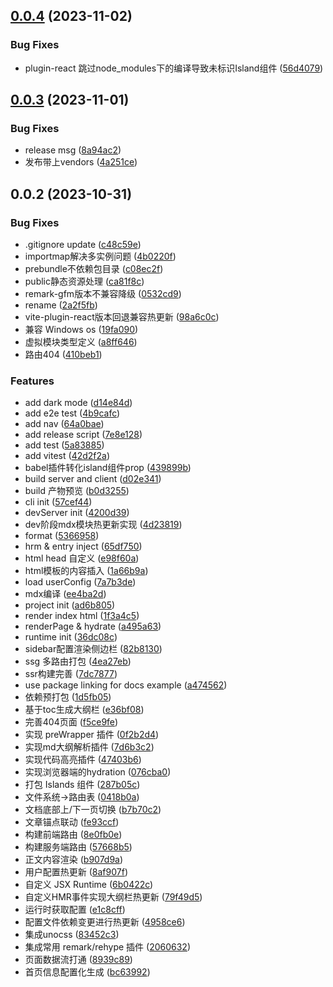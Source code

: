 ## [0.0.4](https://github.com/c0dedance/r-press/compare/v0.0.3...v0.0.4) (2023-11-02)


### Bug Fixes

* plugin-react 跳过node_modules下的编译导致未标识Island组件 ([56d4079](https://github.com/c0dedance/r-press/commit/56d40792ba989ccbe83c592f95999fde9bdff89a))



## [0.0.3](https://github.com/c0dedance/r-press/compare/v0.0.2...v0.0.3) (2023-11-01)


### Bug Fixes

* release msg ([8a94ac2](https://github.com/c0dedance/r-press/commit/8a94ac2da5ead4caff11ee763b89a3faccfab3cb))
* 发布带上vendors ([4a251ce](https://github.com/c0dedance/r-press/commit/4a251ce89bc87057fd4949e41aec0701dda63cd0))



## 0.0.2 (2023-10-31)


### Bug Fixes

* .gitignore update ([c48c59e](https://github.com/c0dedance/r-press/commit/c48c59eb7faa808789645ad902e2897c9966b633))
* importmap解决多实例问题 ([4b0220f](https://github.com/c0dedance/r-press/commit/4b0220f6acc72bd937e3375ef38874ffce2a906c))
* prebundle不依赖包目录 ([c08ec2f](https://github.com/c0dedance/r-press/commit/c08ec2fcaa85e2790b62b2edc0159de5ac20101a))
* public静态资源处理 ([ca81f8c](https://github.com/c0dedance/r-press/commit/ca81f8cf0121c3e14505ea3802ecd30cb9a49e66))
* remark-gfm版本不兼容降级 ([0532cd9](https://github.com/c0dedance/r-press/commit/0532cd97fc72a062dd76274c82ea6be12101f586))
* rename ([2a2f5fb](https://github.com/c0dedance/r-press/commit/2a2f5fb6dc5fef1695a22479639cfc14b03f400d))
* vite-plugin-react版本回退兼容热更新 ([98a6c0c](https://github.com/c0dedance/r-press/commit/98a6c0cb6a554fd8938a3d86259da0147ff5f3e5))
* 兼容 Windows os ([19fa090](https://github.com/c0dedance/r-press/commit/19fa0907a7b4cd2eb474dfae9053028dd4b0a389))
* 虚拟模块类型定义 ([a8ff646](https://github.com/c0dedance/r-press/commit/a8ff646d0dd32453ae6cca075e1d049960852800))
* 路由404 ([410beb1](https://github.com/c0dedance/r-press/commit/410beb151631a402a6a12c40ba53112513985e83))


### Features

* add dark mode ([d14e84d](https://github.com/c0dedance/r-press/commit/d14e84d260e5aca45fe9e4d63ceddb6041ece2b9))
* add e2e test ([4b9cafc](https://github.com/c0dedance/r-press/commit/4b9cafc0dcabe1f7b1f2f5d042941e525289b59d))
* add nav ([64a0bae](https://github.com/c0dedance/r-press/commit/64a0bae2866a60865d2671253fe300f0e635956a))
* add release script ([7e8e128](https://github.com/c0dedance/r-press/commit/7e8e12895d542bd84b122203c6bece6d36b51b86))
* add test ([5a83885](https://github.com/c0dedance/r-press/commit/5a83885cb1cd4c6d49c1cc911f919bf98ed5e4ff))
* add vitest ([42d2f2a](https://github.com/c0dedance/r-press/commit/42d2f2a71b6c7b468190f96f49c55116772ee2cd))
* babel插件转化island组件prop ([439899b](https://github.com/c0dedance/r-press/commit/439899bef76ef57f98e2896c8fd91ca98c172b6a))
* build server and client ([d02e341](https://github.com/c0dedance/r-press/commit/d02e34174027bf32d547a66dc92c6621251538f5))
* build 产物预览 ([b0d3255](https://github.com/c0dedance/r-press/commit/b0d32550a676dcd688a47a00f15448d5ca5b768e))
* cli init ([57cef44](https://github.com/c0dedance/r-press/commit/57cef4403e2e9234360765d034d2236dbf5e4157))
* devServer init ([4200d39](https://github.com/c0dedance/r-press/commit/4200d396a6aba8b3a1783f18f456753f73451895))
* dev阶段mdx模块热更新实现 ([4d23819](https://github.com/c0dedance/r-press/commit/4d238198a01814bb6c3b9d82e23361459623a4cd))
* format ([5366958](https://github.com/c0dedance/r-press/commit/53669589d9921f2173b24fbbf9740e3aefd44436))
* hrm & entry inject ([65df750](https://github.com/c0dedance/r-press/commit/65df75053a962d28a924c0bfa27766d8423fa260))
* html head 自定义 ([e98f60a](https://github.com/c0dedance/r-press/commit/e98f60a46be26bb457917e7f91d7c9dfe05baf40))
* html模板的内容插入 ([1a66b9a](https://github.com/c0dedance/r-press/commit/1a66b9a84187387c22b27284f9fe9f3fba66b0a8))
* load userConfig ([7a7b3de](https://github.com/c0dedance/r-press/commit/7a7b3dee11652cbd8950d1cca36b785144819f63))
* mdx编译 ([ee4ba2d](https://github.com/c0dedance/r-press/commit/ee4ba2d1d0a6c1db6b763ff5fcadc0475c756cc4))
* project init ([ad6b805](https://github.com/c0dedance/r-press/commit/ad6b805f2e7f33b46db86028d194eaee24e46519))
* render index html ([1f3a4c5](https://github.com/c0dedance/r-press/commit/1f3a4c51a9ff3c5f4e6172e8dc9e9d44ca708ca4))
* renderPage & hydrate ([a495a63](https://github.com/c0dedance/r-press/commit/a495a637fa44f78a6fac93142fcba71b1d4c5599))
* runtime init ([36dc08c](https://github.com/c0dedance/r-press/commit/36dc08c1ede94d1bd522f1470dbec1f87b6b8a31))
* sidebar配置渲染侧边栏 ([82b8130](https://github.com/c0dedance/r-press/commit/82b81303e614d3203d890254a9ee0e0caa492499))
* ssg 多路由打包 ([4ea27eb](https://github.com/c0dedance/r-press/commit/4ea27ebaefcc33c018901b8aad14fc145bfe3043))
* ssr构建完善 ([7dc7877](https://github.com/c0dedance/r-press/commit/7dc78770e8a71a8b60cb7f0c91a2046a72db0db8))
* use package linking for docs example ([a474562](https://github.com/c0dedance/r-press/commit/a474562d058e127977c14a75259e85ab5b070801))
* 依赖预打包 ([1d5fb05](https://github.com/c0dedance/r-press/commit/1d5fb057abf0fc29fd029db8cf485e5dd41987b7))
* 基于toc生成大纲栏 ([e36bf08](https://github.com/c0dedance/r-press/commit/e36bf080bf2131610cbce1ce2ed4368754c1d141))
* 完善404页面 ([f5ce9fe](https://github.com/c0dedance/r-press/commit/f5ce9feda72ca30ce9c0b38b25582e709122b2f6))
* 实现 preWrapper 插件 ([0f2b2d4](https://github.com/c0dedance/r-press/commit/0f2b2d416452951e146536df39bcbae396a14d19))
* 实现md大纲解析插件 ([7d6b3c2](https://github.com/c0dedance/r-press/commit/7d6b3c2f8043cdde2dd94eb5707bfaa850827ccd))
* 实现代码高亮插件 ([47403b6](https://github.com/c0dedance/r-press/commit/47403b6c78544a93d17233688e8806040114f86d))
* 实现浏览器端的hydration ([076cba0](https://github.com/c0dedance/r-press/commit/076cba0f6e293626084fd52f6cb5d3e49c979f2b))
* 打包 Islands 组件 ([287b05c](https://github.com/c0dedance/r-press/commit/287b05cccdcbfac897efe2b8c9603ee480b6748d))
* 文件系统->路由表 ([0418b0a](https://github.com/c0dedance/r-press/commit/0418b0a09222674e3bf929862c187b009c2eb76f))
* 文档底部上/下一页切换 ([b7b70c2](https://github.com/c0dedance/r-press/commit/b7b70c2ebf940b2a86eccd734e6bcf3fe6857154))
* 文章锚点联动 ([fe93ccf](https://github.com/c0dedance/r-press/commit/fe93ccfaf729f07f258379dc4c6510ab839d4b2d))
* 构建前端路由 ([8e0fb0e](https://github.com/c0dedance/r-press/commit/8e0fb0e6d3a26c1c64f8ab6845a9fba6043158ff))
* 构建服务端路由 ([57668b5](https://github.com/c0dedance/r-press/commit/57668b5cd1bd52089aeee6ae8ce8ad0d83381b19))
* 正文内容渲染 ([b907d9a](https://github.com/c0dedance/r-press/commit/b907d9aab7b7eb0b88e35df5dbf1d7ee8f3ff14f))
* 用户配置热更新 ([8af907f](https://github.com/c0dedance/r-press/commit/8af907f498b7ca979f92aa3d1f22e36b2cf4182d))
* 自定义 JSX Runtime ([6b0422c](https://github.com/c0dedance/r-press/commit/6b0422cf6b739bc2538fb58ef71fee9733d49686))
* 自定义HMR事件实现大纲栏热更新 ([79f49d5](https://github.com/c0dedance/r-press/commit/79f49d5ae8653dedf97665c1761861f5d4ca5f92))
* 运行时获取配置 ([e1c8cff](https://github.com/c0dedance/r-press/commit/e1c8cfffa86f95a8a89fcc48e6e1b21e9dcd18e9))
* 配置文件依赖变更进行热更新 ([4958ce6](https://github.com/c0dedance/r-press/commit/4958ce6c1bc24592e9b140062043a17a5046900f))
* 集成unocss ([83452c3](https://github.com/c0dedance/r-press/commit/83452c36befffa803e4c8c6ba684a250be1fac5a))
* 集成常用 remark/rehype 插件 ([2060632](https://github.com/c0dedance/r-press/commit/206063251649782a298e764b3365c6b71c251b36))
* 页面数据流打通 ([8939c89](https://github.com/c0dedance/r-press/commit/8939c89dab970e79cebff4c6901a2b3c0ea8644e))
* 首页信息配置化生成 ([bc63992](https://github.com/c0dedance/r-press/commit/bc63992bfa074e1dcda9b72085337da937d80c9c))



